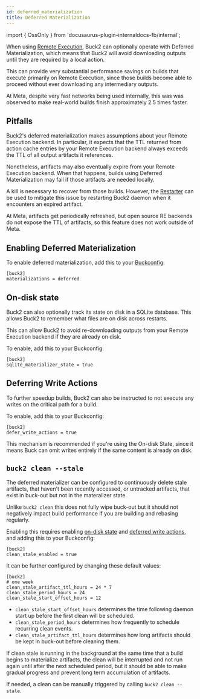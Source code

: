 ```yaml
---
id: deferred_materialization
title: Deferred Materialization
---
```


import { OssOnly } from 'docusaurus-plugin-internaldocs-fb/internal';

When using [Remote Execution](../remote_execution.md), Buck2 can optionally
operate with Deferred Materialization, which means that Buck2 will avoid
downloading outputs until they are required by a local action.

This can provide very substantial performance savings on builds that execute
primarily on Remote Execution, since those builds become able to proceed without
ever downloading any intermediary outputs.

At Meta, despite very fast networks being used internally, this was was observed
to make real-world builds finish approximately 2.5 times faster.

## Pitfalls

Buck2's deferred materialization makes assumptions about your Remote Execution
backend. In particular, it expects that the TTL returned from action cache
entries by your Remote Execution backend always exceeds the TTL of all output
artifacts it references.

Nonetheless, artifacts may also eventually expire from your Remote Execution
backend. When that happens, builds using Deferred Materialization may fail if
those artifacts are needed locally.

A kill is necessary to recover from those builds. However, the
[Restarter](restarter.md) can be used to mitigate this issue by restarting Buck2
daemon when it encounters an expired artifact.

<OssOnly>
At Meta, artifacts get periodically refreshed, but open source RE backends do not expose the TTL of artifacts, so this feature does not work outside of Meta.
</OssOnly>

## Enabling Deferred Materialization

To enable deferred materialization, add this to your
[Buckconfig](../../concepts/buckconfig.md):

```
[buck2]
materializations = deferred
```

## On-disk state

Buck2 can also optionally track its state on disk in a SQLite database. This
allows Buck2 to remember what files are on disk across restarts.

This can allow Buck2 to avoid re-downloading outputs from your Remote Execution
backend if they are already on disk.

To enable, add this to your Buckconfig:

```
[buck2]
sqlite_materializer_state = true
```

## Deferring Write Actions

To further speedup builds, Buck2 can also be instructed to not execute any
writes on the critical path for a build.

To enable, add this to your Buckconfig:

```
[buck2]
defer_write_actions = true
```

This mechanism is recommended if you're using the On-disk State, since it means
Buck can omit writes entirely if the same content is already on disk.

## `buck2 clean --stale`

The deferred materializer can be configured to continuously delete stale
artifacts, that haven't been recently accessed, or untracked artifacts, that
exist in buck-out but not in the materalizer state.

Unlike `buck2 clean` this does not fully wipe buck-out but it should not
negatively impact build performance if you are building and rebasing regularly.

Enabling this requires enabling [on-disk state](#on-disk-state) and
[deferred write actions](#deferring-write-actions), and adding this to your
Buckconfig:

```
[buck2]
clean_stale_enabled = true
```

It can be further configured by changing these default values:

```
[buck2]
# one week
clean_stale_artifact_ttl_hours = 24 * 7
clean_stale_period_hours = 24
clean_stale_start_offset_hours = 12
```

- `clean_stale_start_offset_hours` determines the time following daemon start up
  before the first clean will be scheduled.
- `clean_stale_period_hours` determines how frequently to schedule recurring
  clean events.
- `clean_stale_artifact_ttl_hours` determines how long artifacts should be kept
  in buck-out before cleaning them.

If clean stale is running in the background at the same time that a build begins
to materialize artifacts, the clean will be interrupted and not run again until
after the next scheduled period, but it should be able to make gradual progress
and prevent long term accumulation of artifacts.

If needed, a clean can be manually triggered by calling `buck2 clean --stale`.
